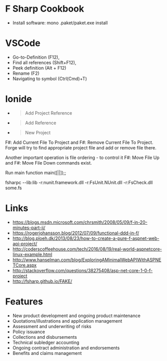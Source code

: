 # F Sharp Cookbook
 * Install software: mono .paket/paket.exe install


# VSCode
 * Go-to-Definition (F12), 
 * Find all references (Shift+F12), 
 * Peek definition (Alt + F12)
 * Rename (F2) 
 * Navigating to symbol (Ctrl(Cmd)+T)

# Ionide
 * > Add Project Reference
 * > Add Reference
 * > New Project

  F#: Add Current File To Project and F#: Remove Current File To Project. Forge will try to find appropriate project file and add or remove file there.

Another important operation is file ordering - to control it F#: Move File Up and F#: Move File Down commands exist.

Run main function main([||]);;

fsharpc --lib:lib -r:nunit.framework.dll -r:FsUnit.NUnit.dll -r:FsCheck.dll some.fs

# Links
 * https://blogs.msdn.microsoft.com/chrsmith/2008/05/09/f-in-20-minutes-part-ii/ 
 * https://rogerjohansson.blog/2012/07/09/functional-ddd-in-f/
 * http://blog.ploeh.dk/2013/08/23/how-to-create-a-pure-f-aspnet-web-api-project/
 * http://coderscoffeehouse.com/tech/2016/08/19/real-world-aspnetcore-linux-example.html
 * http://www.hanselman.com/blog/ExploringAMinimalWebAPIWithASPNETCore.aspx
 * http://stackoverflow.com/questions/38275408/asp-net-core-1-0-f-project
 * http://fsharp.github.io/FAKE/

# Features

 * New product development and ongoing product maintenance 
 * Quotations/illustrations and application management 
 * Assessment and underwriting of risks
 * Policy issuance
 * Collections and disbursements
 * Technical subledger accounting
 * Ongoing contract administration and endorsements 
 * Benefits and claims management

